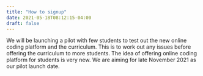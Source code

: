 ```yaml
---
title: "How to signup"
date: 2021-05-18T08:12:15-04:00
draft: false
---
```


We will be launching a pilot with few students to test out the new online coding platform and the curriculum. This is to work out any issues before offering the curriculum to more students. The idea of offering online coding platform for students is very new. We are aiming for late November 2021 as our pilot launch date. 

